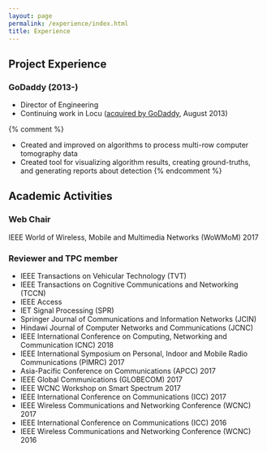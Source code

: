 ```yaml
---
layout: page
permalink: /experience/index.html
title: Experience
---
```


## Project Experience

### GoDaddy (2013-)
  - Director of Engineering
  - Continuing work in Locu ([acquired by GoDaddy][news1], August 2013)

[news1]: http://allthingsd.com/20130819/godaddy-acquires-merchant-finder-startup-locu-for-70-million/

{% comment %}
  - Created and improved on algorithms to process multi-row computer tomography data
  - Created tool for visualizing algorithm results, creating ground-truths, and generating reports about detection
{% endcomment %}


## Academic Activities

### Web Chair

IEEE World of Wireless, Mobile and Multimedia Networks (WoWMoM) 2017

### Reviewer and TPC member
- IEEE Transactions on Vehicular Technology (TVT)
- IEEE Transactions on Cognitive Communications and Networking (TCCN)
- IEEE Access
- IET Signal Processing (SPR)
- Springer Journal of Communications and Information Networks (JCIN)
- Hindawi Journal of Computer Networks and Communications (JCNC)
- IEEE International Conference on Computing, Networking and Communication  ICNC) 2018
- IEEE International Symposium on Personal, Indoor and Mobile Radio Communications (PIMRC) 2017
- Asia-Pacific Conference on Communications (APCC) 2017
- IEEE Global Communications (GLOBECOM) 2017
- IEEE WCNC Workshop on Smart Spectrum 2017
- IEEE International Conference on Communications (ICC) 2017
- IEEE Wireless Communications and Networking Conference (WCNC) 2017
- IEEE International Conference on Communications (ICC) 2016
- IEEE Wireless Communications and Networking Conference (WCNC) 2016


